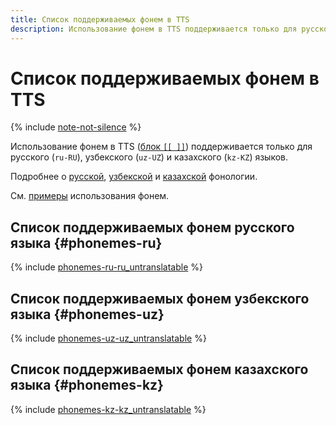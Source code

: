```yaml
---
title: Список поддерживаемых фонем в TTS
description: Использование фонем в TTS поддерживается только для русского и узбекского языков.
---
```


# Список поддерживаемых фонем в TTS

{% include [note-not-silence](../../../_includes/speechkit/note-not-silence.md) %}

Использование фонем в TTS ([блок `[[ ]]`](tts-markup.md#phoneme)) поддерживается только для русского (`ru-RU`), узбекского (`uz-UZ`) и казахского (`kz-KZ`) языков.

Подробнее о [русской](https://ru.wikipedia.org/wiki/Русская_фонетика), [узбекской](https://ru.wikipedia.org/wiki/Узбекский_язык#Фонетика_и_фонология) и [казахской](https://ru.wikipedia.org/wiki/Казахский_язык#Фонетика_и_фонология) фонологии.

См. [примеры](tts-markup.md#rus-examples) использования фонем.

## Список поддерживаемых фонем русского языка {#phonemes-ru}

{% include [phonemes-ru-ru_untranslatable](../../../_includes/speechkit/phonemes-ipa-ru-ru_untranslatable.md) %}

## Список поддерживаемых фонем узбекского языка {#phonemes-uz}

{% include [phonemes-uz-uz_untranslatable](../../../_includes/speechkit/phonemes-ipa-uz-uz_untranslatable.md) %}

## Список поддерживаемых фонем казахского языка {#phonemes-kz}

{% include [phonemes-kz-kz_untranslatable](../../../_includes/speechkit/phonemes-ipa-kz-kz_untranslatable.md) %}